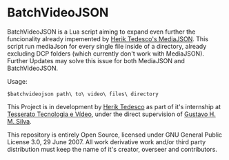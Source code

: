 # BatchVideoJSON   

BatchVideoJSON is a Lua script aiming to expand even further the funcionality already impemented by [Herik Tedesco's MediaJSON](https://github.com/heriktedesco/mediajson). This script run mediaJson for every single file inside of a directory, already excluding DCP folders (which currently don't work with MediaJSON). Further Updates may solve this issue for both MediaJSON and BatchVideoJSON.   


Usage: 
```
$batchvideojson path\ to\ video\ files\ directory
```

This Project is in development by [Herik Tedesco](https://github.com/heriktedesco) as part of it's internship at [Tesserato Tecnologia e Vídeo](https://www.linkedin.com/company/tesserato/), under the direct supervision of [Gustavo H. M. Silva](https://github.com/gustavohmsilva).   
   
This repository is entirely Open Source, licensed under GNU General Public License 3.0, 29 June 2007.
All work derivative work and/or third party distribution must keep the name of it's creator, overseer and contributors.
